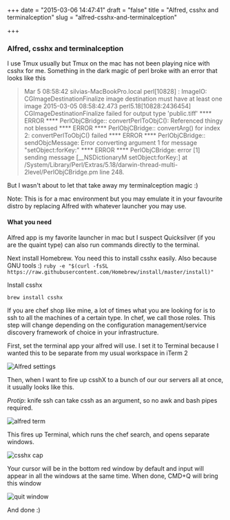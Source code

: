 +++
date = "2015-03-06 14:47:41"
draft = "false"
title = "Alfred, csshx and terminalception"
slug = "alfred-csshx-and-terminalception"

+++

### Alfred, csshx and terminalception

I use Tmux usually but Tmux on the mac has not been playing nice with csshx for me. Something in the dark magic of perl broke with an error that looks like this

> Mar  5 08:58:42 silvias-MacBookPro.local perl[10828] <Error>: ImageIO: CGImageDestinationFinalize image destination must have at least one image
2015-03-05 08:58:42.473 perl5.18[10828:2436454] CGImageDestinationFinalize failed for output type 'public.tiff'
**** ERROR **** PerlObjCBridge:: convertPerlToObjC(): Referenced thingy not blessed
**** ERROR **** PerlObjCBridge:: convertArg() for index 2: convertPerlToObjC() failed
**** ERROR **** PerlObjCBridge:: sendObjcMessage: Error converting argument 1 for message "setObject:forKey:"
**** ERROR **** PerlObjCBridge: error [1] sending message [__NSDictionaryM setObject:forKey:] at /System/Library/Perl/Extras/5.18/darwin-thread-multi-2level/PerlObjCBridge.pm line 248.

But I wasn't about to let that take away my terminalception magic :) 

Note: This is for a mac environment but you may emulate it in your favourite distro by replacing Alfred with whatever launcher you may use.

#### What you need
Alfred app is my favorite launcher in mac but I suspect Quicksilver (if you are the quaint type) can also run commands directly to the terminal. 

Next install Homebrew. You need this to install csshx easily. Also because GNU tools :)
`ruby -e "$(curl -fsSL https://raw.githubusercontent.com/Homebrew/install/master/install)"`

Install csshx

`brew install csshx`

If you are chef shop like mine, a lot of times what you are looking for is to ssh to all the machines of a certain type. In chef, we call those roles. This step will change depending on the configuration management/service discovery framework of choice in your infrastructure. 

First, set the terminal app your alfred will use. I set it to Terminal because I wanted this to be separate from my usual workspace in iTerm 2

![Alfred settings](https://farm1.staticflickr.com/735/22396914786_e46c0ed4cd_b.jpg)

Then, when I want to fire up csshX to a bunch of our our servers all at once, it usually looks like this. 

_Protip_: knife ssh can take cssh as an argument, so no awk and bash pipes required.

![alfred term](https://farm6.staticflickr.com/5793/22433815321_7b1f1fced2_b.jpg)

This fires up Terminal, which runs the chef search, and opens separate windows. 

![csshx cap](https://farm6.staticflickr.com/5805/22422959375_891c2f313a_k.jpg)

Your cursor will be in the bottom red window by default and input will appear in all the windows at the same time. When done, CMD+Q will bring this window

![quit window](https://farm1.staticflickr.com/744/22422971645_735d9473b9_b.jpg)

And done :)